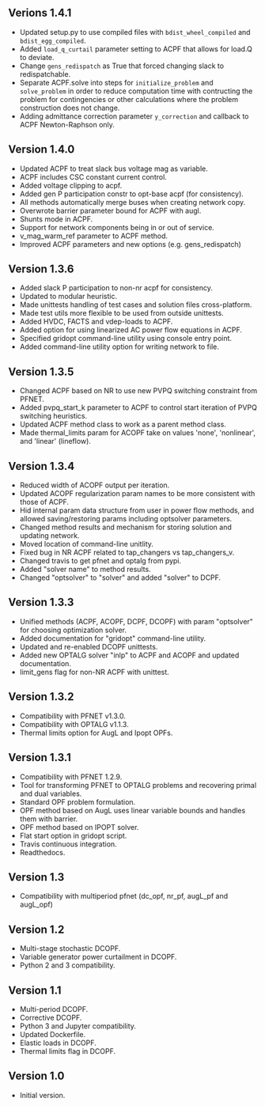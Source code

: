 Verions 1.4.1
-------------
* Updated setup.py to use compiled files with `bdist_wheel_compiled` and `bdist_egg_compiled`.
* Added `load_q_curtail` parameter setting to ACPF that allows for load.Q to deviate.
* Change `gens_redispatch` as True that forced changing slack to redispatchable.
* Separate ACPF.solve into steps for `initialize_problem` and `solve_problem` in order to reduce computation time with contructing the problem for contingencies or other calculations where the problem construction does not change.
* Adding admittance correction parameter `y_correction` and callback to ACPF Newton-Raphson only.

Version 1.4.0
-------------
* Updated ACPF to treat slack bus voltage mag as variable.
* ACPF includes CSC constant current control.
* Added voltage clipping to acpf.
* Added gen P participation constr to opt-base acpf (for consistency).
* All methods automatically merge buses when creating network copy.
* Overwrote barrier parameter bound for ACPF with augl.
* Shunts mode in ACPF.
* Support for network components being in or out of service.
* v_mag_warm_ref parameter to ACPF method.
* Improved ACPF parameters and new options (e.g. gens_redispatch)

Version 1.3.6
-------------
* Added slack P participation to non-nr acpf for consistency.
* Updated to modular heuristic.
* Made unittests handling of test cases and solution files cross-platform.
* Made test utils more flexible to be used from outside unittests.
* Added HVDC, FACTS and vdep-loads to ACPF.
* Added option for using linearized AC power flow equations in ACPF.
* Specified gridopt command-line utility using console entry point.
* Added command-line utility option for writing network to file.

Version 1.3.5
-------------
* Changed ACPF based on NR to use new PVPQ switching constraint from PFNET.
* Added pvpq_start_k parameter to ACPF to control start iteration of PVPQ switching heuristics.
* Updated ACPF method class to work as a parent method class.
* Made thermal_limits param for ACOPF take on values 'none', 'nonlinear', and 'linear' (lineflow).

Version 1.3.4
-------------
* Reduced width of ACOPF output per iteration.
* Updated ACOPF regularization param names to be more consistent with those of ACPF.
* Hid internal param data structure from user in power flow methods, and allowed saving/restoring params including optsolver parameters.
* Changed method results and mechanism for storing solution and updating network.
* Moved location of command-line unitlity.
* Fixed bug in NR ACPF related to tap_changers vs tap_changers_v.
* Changed travis to get pfnet and optalg from pypi.
* Added "solver name" to method results.
* Changed "optsolver" to "solver" and added "solver" to DCPF.

Version 1.3.3
-------------
* Unified methods (ACPF, ACOPF, DCPF, DCOPF) with param "optsolver" for choosing optimization solver.
* Added documentation for "gridopt" command-line utility.
* Updated and re-enabled DCOPF unittests.
* Added new OPTALG solver "inlp" to ACPF and ACOPF and updated documentation.
* limit_gens flag for non-NR ACPF with unittest.

Version 1.3.2
-------------
* Compatibility with PFNET v1.3.0.
* Compatibility with OPTALG v1.1.3.
* Thermal limits option for AugL and Ipopt OPFs.

Version 1.3.1
-------------
* Compatibility with PFNET 1.2.9.
* Tool for transforming PFNET to OPTALG problems and recovering primal and dual variables.
* Standard OPF problem formulation.
* OPF method based on AugL uses linear variable bounds and handles them with barrier.
* OPF method based on IPOPT solver.
* Flat start option in gridopt script.
* Travis continuous integration.
* Readthedocs.

Version 1.3
-----------
* Compatibility with multiperiod pfnet (dc_opf, nr_pf, augL_pf and augL_opf)

Version 1.2
-----------
* Multi-stage stochastic DCOPF.
* Variable generator power curtailment in DCOPF.
* Python 2 and 3 compatibility.

Version 1.1
-----------
* Multi-period DCOPF.
* Corrective DCOPF.
* Python 3 and Jupyter compatibility.
* Updated Dockerfile.
* Elastic loads in DCOPF.
* Thermal limits flag in DCOPF.

Version 1.0
-----------
* Initial version.
